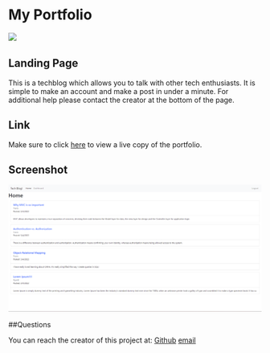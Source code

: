 # My Portfolio
<img src="https://img.shields.io/badge/License-MIT License-blue">

## Landing Page

This is a techblog which allows you to talk with other tech enthusiasts. It is simple to make an account and make a post in under a minute. For additional help please contact the creator at the bottom of the page.

## Link

Make sure to click [here](https://techblog1234524.herokuapp.com/) to view a live copy of the portfolio.

## Screenshot
![screenshot](./screenshot.png)

##Questions

You can reach the creator of this project at:
[Github](http://github.com/Travis-Anderson023)
[email](mailto:tsanderson.023@gmail.com)
